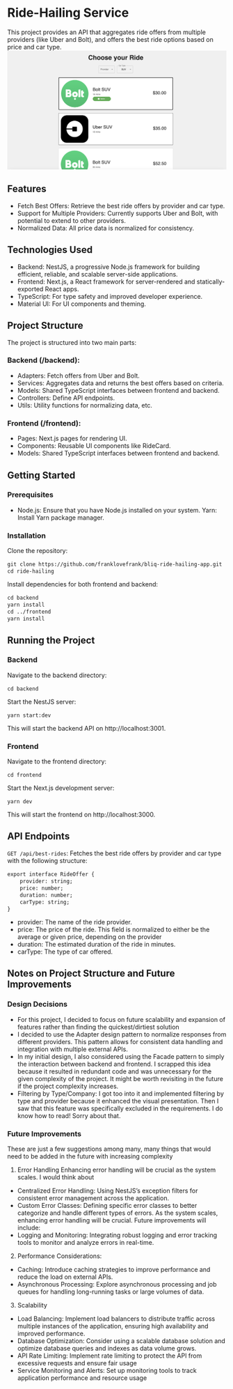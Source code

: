 # Ride-Hailing Service
This project provides an API that aggregates ride offers from multiple providers (like Uber and Bolt), and offers the best ride options based on price and car type.
![alt text](<Screenshot 2024-08-06 at 17.14.24.png>)
## Features
- Fetch Best Offers: Retrieve the best ride offers by provider and car type.
- Support for Multiple Providers: Currently supports Uber and Bolt, with potential to extend to other providers.
- Normalized Data: All price data is normalized for consistency.

## Technologies Used
- Backend: NestJS, a progressive Node.js framework for building efficient, reliable, and scalable server-side applications.
- Frontend: Next.js, a React framework for server-rendered and statically-exported React apps.
- TypeScript: For type safety and improved developer experience.
- Material UI: For UI components and theming.

## Project Structure
The project is structured into two main parts:

### Backend (/backend):

- Adapters: Fetch offers from Uber and Bolt.
- Services: Aggregates data and returns the best offers based on criteria.
- Models: Shared TypeScript interfaces between frontend and backend.
- Controllers: Define API endpoints.
- Utils: Utility functions for normalizing data, etc.

### Frontend (/frontend):

- Pages: Next.js pages for rendering UI.
- Components: Reusable UI components like RideCard.
- Models: Shared TypeScript interfaces between frontend and backend.

## Getting Started
### Prerequisites
- Node.js: Ensure that you have Node.js installed on your system.
Yarn: Install Yarn package manager.
### Installation
Clone the repository:
```
git clone https://github.com/franklovefrank/bliq-ride-hailing-app.git
cd ride-hailing
```
Install dependencies for both frontend and backend:
```
cd backend
yarn install
cd ../frontend
yarn install
```

## Running the Project
### Backend
Navigate to the backend directory:
```
cd backend
```
Start the NestJS server:
```
yarn start:dev
```
This will start the backend API on http://localhost:3001.

### Frontend
Navigate to the frontend directory:

```
cd frontend
```
Start the Next.js development server:

```
yarn dev
```
This will start the frontend on http://localhost:3000.

## API Endpoints
`GET /api/best-rides`: Fetches the best ride offers by provider and car type with the following structure: 
```
export interface RideOffer {
    provider: string;      
    price: number;       
    duration: number;     
    carType: string;     
}
```
- provider: The name of the ride provider.
- price: The price of the ride. This field is normalized to either be the average or  given price, depending on the provider
- duration: The estimated duration of the ride in minutes.
- carType: The type of car offered.

## Notes on Project Structure and Future Improvements
### Design Decisions
- For this project, I decided to focus on future scalability and expansion of features rather than finding the quickest/dirtiest solution 
- I decided to use the Adapter design pattern to normalize responses from different providers. This pattern allows for consistent data handling and integration with multiple external APIs. 
- In my initial design, I also considered using the Facade pattern to simply the interaction between backend and frontend. I scrapped this idea because it resulted in redundant code and was unnecessary for the given complexity of the project.  It might be worth revisiting in the future if the project complexity increases.
- Filtering by Type/Company: I got too into it and implemented filtering by type and provider because it enhanced the visual presentation. Then I saw that this feature was specifically excluded in the requirements. I do know how to read! Sorry about that.

### Future Improvements
These are just a few suggestions among many, many things that would need to be added in the future with increasing complexity 
1. Error Handling
Enhancing error handling will be crucial as the system scales. I would think about 
- Centralized Error Handling: Using NestJS’s exception filters for consistent error management across the application.
- Custom Error Classes: Defining specific error classes to better categorize and handle different types of errors.
As the system scales, enhancing error handling will be crucial. Future improvements will include:
- Logging and Monitoring: Integrating robust logging and error tracking tools to monitor and analyze errors in real-time.
2. Performance Considerations:
- Caching: Introduce caching strategies to improve performance and reduce the load on external APIs.
- Asynchronous Processing: Explore asynchronous processing and job queues for handling long-running tasks or large volumes of data.
3. Scalability 
- Load Balancing: Implement load balancers to distribute traffic across multiple instances of the application, ensuring high availability and improved performance.
- Database Optimization:  Consider using a scalable database solution and optimize database queries and indexes as data volume grows.
- API Rate Limiting: Implement rate limiting to protect the API from excessive requests and ensure fair usage
- Service Monitoring and Alerts: Set up monitoring tools to track application performance and resource usage
